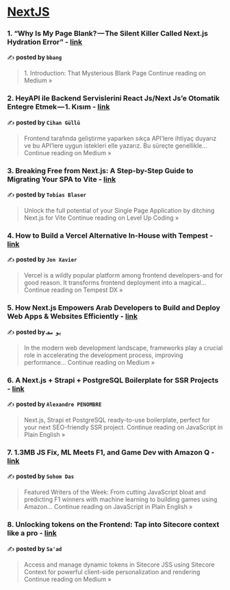 
<h1><a href=https://medium.com/tag/nextjs/recommended target="_blank" rel="noopener noreferrer">NextJS</a></h1>
<h3>1. “Why Is My Page Blank? — The Silent Killer Called Next.js Hydration Error” - <a href="https://medium.com/@bbangjoa/why-is-my-page-blank-the-silent-killer-called-next-js-hydration-error-cf2d9eba0918?source=rss------nextjs-5" target="_blank" rel="noopener noreferrer">link</a></h3>

✍️ **posted by `bbang`**

<blockquote>1. Introduction: That Mysterious Blank Page
Continue reading on Medium »</blockquote>

<h3>2. HeyAPI ile Backend Servislerini React Js/Next Js’e Otomatik Entegre Etmek — 1. Kısım - <a href="https://cihangullu.medium.com/heyapi-ile-backend-servislerini-react-js-next-jse-otomatik-entegre-etmek-1-k%C4%B1s%C4%B1m-3d5514e986b1?source=rss------nextjs-5" target="_blank" rel="noopener noreferrer">link</a></h3>

✍️ **posted by `Cihan Güllü`**

<blockquote>Frontend tarafında geliştirme yaparken sıkça API’lere ihtiyaç duyarız ve bu API’lere uygun istekleri elle yazarız. Bu süreçte genellikle…
Continue reading on Medium »</blockquote>

<h3>3. Breaking Free from Next.js: A Step-by-Step Guide to Migrating Your SPA to Vite - <a href="https://levelup.gitconnected.com/breaking-free-from-next-js-a-step-by-step-guide-to-migrating-your-spa-to-vite-729ea09caa34?source=rss------nextjs-5" target="_blank" rel="noopener noreferrer">link</a></h3>

✍️ **posted by `Tobias Blaser`**

<blockquote>Unlock the full potential of your Single Page Application by ditching Next.js for Vite
Continue reading on Level Up Coding »</blockquote>

<h3>4. How to Build a Vercel Alternative In-House with Tempest - <a href="https://medium.com/tempest-dx/how-to-build-a-vercel-alternative-in-house-with-tempest-5f58bfaac71a?source=rss------nextjs-5" target="_blank" rel="noopener noreferrer">link</a></h3>

✍️ **posted by `Jon Xavier`**

<blockquote>Vercel is a wildly popular platform among frontend developers-and for good reason. It transforms frontend deployment into a magical…
Continue reading on Tempest DX »</blockquote>

<h3>5. How Next.js Empowers Arab Developers to Build and Deploy Web Apps & Websites Efficiently - <a href="https://medium.com/@gentle_salmon_ferret_708/how-next-js-empowers-arab-developers-to-build-and-deploy-web-apps-websites-efficiently-404edd39e3bf?source=rss------nextjs-5" target="_blank" rel="noopener noreferrer">link</a></h3>

✍️ **posted by `يو سف`**

<blockquote>In the modern web development landscape, frameworks play a crucial role in accelerating the development process, improving performance…
Continue reading on Medium »</blockquote>

<h3>6. A Next.js + Strapi + PostgreSQL Boilerplate for SSR Projects - <a href="https://javascript.plainenglish.io/a-next-js-strapi-postgresql-boilerplate-for-ssr-projects-ec1c3bad3099?source=rss------nextjs-5" target="_blank" rel="noopener noreferrer">link</a></h3>

✍️ **posted by `Alexandre PENOMBRE`**

<blockquote>Next.js, Strapi et PostgreSQL ready-to-use boilerplate, perfect for your next SEO-friendly SSR project.
Continue reading on JavaScript in Plain English »</blockquote>

<h3>7. 1.3MB JS Fix, ML Meets F1, and Game Dev with Amazon Q - <a href="https://javascript.plainenglish.io/1-3mb-js-fix-ml-meets-f1-and-game-dev-with-amazon-q-6d2862522663?source=rss------nextjs-5" target="_blank" rel="noopener noreferrer">link</a></h3>

✍️ **posted by `Sohom Das`**

<blockquote>Featured Writers of the Week: From cutting JavaScript bloat and predicting F1 winners with machine learning to building games using Amazon…
Continue reading on JavaScript in Plain English »</blockquote>

<h3>8. Unlocking tokens on the Frontend: Tap into Sitecore context like a pro - <a href="https://medium.com/@patelsaad39/unlocking-tokens-on-the-frontend-tap-into-sitecore-context-like-a-pro-bebf8a35feef?source=rss------nextjs-5" target="_blank" rel="noopener noreferrer">link</a></h3>

✍️ **posted by `Sa'ad`**

<blockquote>Access and manage dynamic tokens in Sitecore JSS using Sitecore Context for powerful client-side personalization and rendering
Continue reading on Medium »</blockquote>

